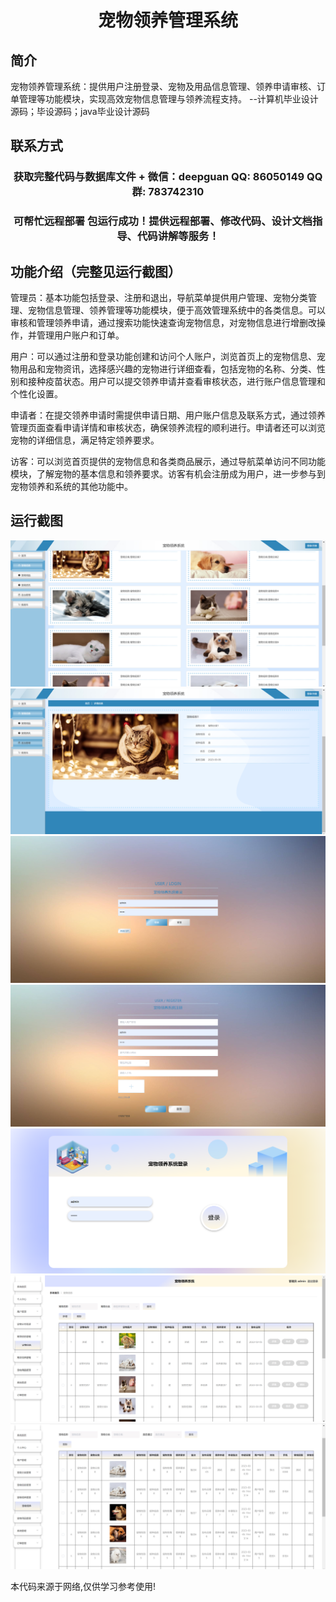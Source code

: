 <p><h1 align="center">宠物领养管理系统</h1></p>

## 简介
宠物领养管理系统：提供用户注册登录、宠物及用品信息管理、领养申请审核、订单管理等功能模块，实现高效宠物信息管理与领养流程支持。    --计算机毕业设计源码；毕设源码；java毕业设计源码


## 联系方式
<p><h3 align="center">获取完整代码与数据库文件 + 微信：deepguan QQ: 86050149 QQ群: 783742310</h3></p>
<p><h3 align="center">可帮忙远程部署 包运行成功！提供远程部署、修改代码、设计文档指导、代码讲解等服务！</h3></p>

## 功能介绍（完整见运行截图）
管理员：基本功能包括登录、注册和退出，导航菜单提供用户管理、宠物分类管理、宠物信息管理、领养管理等功能模块，便于高效管理系统中的各类信息。可以审核和管理领养申请，通过搜索功能快速查询宠物信息，对宠物信息进行增删改操作，并管理用户账户和订单。

用户：可以通过注册和登录功能创建和访问个人账户，浏览首页上的宠物信息、宠物用品和宠物资讯，选择感兴趣的宠物进行详细查看，包括宠物的名称、分类、性别和接种疫苗状态。用户可以提交领养申请并查看审核状态，进行账户信息管理和个性化设置。

申请者：在提交领养申请时需提供申请日期、用户账户信息及联系方式，通过领养管理页面查看申请详情和审核状态，确保领养流程的顺利进行。申请者还可以浏览宠物的详细信息，满足特定领养要求。

访客：可以浏览首页提供的宠物信息和各类商品展示，通过导航菜单访问不同功能模块，了解宠物的基本信息和领养要求。访客有机会注册成为用户，进一步参与到宠物领养和系统的其他功能中。


## 运行截图
![](imgs/588112-20230629190710038-1496203767.png)
![](imgs/588112-20230629190719589-128980469.png)
![](imgs/588112-20230629190726807-1953135868.png)
![](imgs/588112-20230629190731562-2128885368.png)
![](imgs/588112-20230629190737069-601057791.png)
![](imgs/588112-20230629190742051-586940959.png)
![](imgs/588112-20230629190746060-1519311107.png)

<p>本代码来源于网络,仅供学习参考使用!</p>
